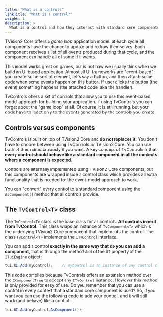 ```yaml
---
title: "What is a control?"
linkTitle: "What is a control?"
weight: 1
description: >
  What is a control and how they interact with standard core components
---
```


TVision2 Core offers a _game loop_ application model: at each cycle all components have the chance to update and redraw themselves. Each component receives a list of all events produced during that cycle, and the component can handle all of some if it wants.

This model works great on games, but is not how we usually think when we build an UI based application. Almost all UI frameworks are "event-based": you create some sort of element, let's say a button, and then attach some code when some events happen on this button. If user clicks the button (the event) something happens (the attached code, aka the handler).

TvControls offers a set of controls that allow you to use this event-based model approach for building your application. If using TvControls you can forget about the "game loop" at all. Of course, it is still running, but your code have to react only to the events generated by the controls you create.

## Controls versus components

TvControls is built on top of TVision2 Core and **do not replaces it**. You don't have to choose between using TvControls _or_ TVision2 Core. You can use both of them simultaniously if you want. A key concept of TvControls is that **every control should behave like a standard component in all the contexts where a component is expected**.

Controls are internally implemented using TVision2 Core components, but this components are wrapped inside a control class which provides all extra functionality that is needed for the event-model approach to work.

You can "convert" every control to a standard component using the `AsComponent()` method that all controls provide.

## The `TvControl<T>` class

The `TvControl<T>` class is the base class for all controls. **All controls inherit from TvControl<T>**. This class wraps an instance of `TvComponent<T>` which is the underlying TVision2 Core component that implements the control. The class `TvControl<T>` implements the `ITvControl` interface.

You can add a control **exactly in the same way that do you can add a component**, that is through the method `Add` of the `UI` property of the `ITuiEngine` object:

```csharp
tui.UI.Add(myControl);    // myControl is an instance of any control class
```

This code compiles because TvControls offers an extension method over the `IComponentTree` to accept any `ITvControl` instance. However this method is only provided for easy of use. Do you remember that you can use a control in every context that a standard core component is used? So, if you want you can use the following code to add your control, and it will still work (and behave) like a control:

```csharp
tui.UI.Add(myControl.AsComponent());
```